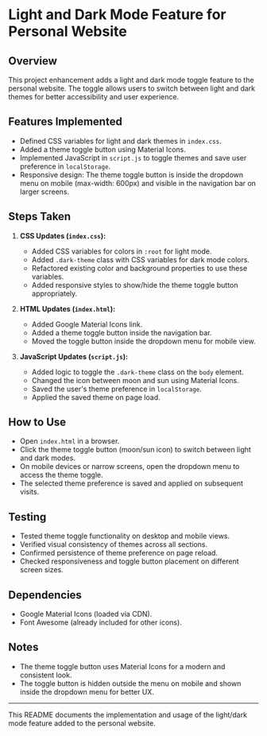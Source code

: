 # Light and Dark Mode Feature for Personal Website

## Overview
This project enhancement adds a light and dark mode toggle feature to the personal website. The toggle allows users to switch between light and dark themes for better accessibility and user experience.

## Features Implemented
- Defined CSS variables for light and dark themes in `index.css`.
- Added a theme toggle button using Material Icons.
- Implemented JavaScript in `script.js` to toggle themes and save user preference in `localStorage`.
- Responsive design: The theme toggle button is inside the dropdown menu on mobile (max-width: 600px) and visible in the navigation bar on larger screens.

## Steps Taken

1. **CSS Updates (`index.css`):**
   - Added CSS variables for colors in `:root` for light mode.
   - Added `.dark-theme` class with CSS variables for dark mode colors.
   - Refactored existing color and background properties to use these variables.
   - Added responsive styles to show/hide the theme toggle button appropriately.

2. **HTML Updates (`index.html`):**
   - Added Google Material Icons link.
   - Added a theme toggle button inside the navigation bar.
   - Moved the toggle button inside the dropdown menu for mobile view.

3. **JavaScript Updates (`script.js`):**
   - Added logic to toggle the `.dark-theme` class on the `body` element.
   - Changed the icon between moon and sun using Material Icons.
   - Saved the user's theme preference in `localStorage`.
   - Applied the saved theme on page load.

## How to Use
- Open `index.html` in a browser.
- Click the theme toggle button (moon/sun icon) to switch between light and dark modes.
- On mobile devices or narrow screens, open the dropdown menu to access the theme toggle.
- The selected theme preference is saved and applied on subsequent visits.

## Testing
- Tested theme toggle functionality on desktop and mobile views.
- Verified visual consistency of themes across all sections.
- Confirmed persistence of theme preference on page reload.
- Checked responsiveness and toggle button placement on different screen sizes.

## Dependencies
- Google Material Icons (loaded via CDN).
- Font Awesome (already included for other icons).

## Notes
- The theme toggle button uses Material Icons for a modern and consistent look.
- The toggle button is hidden outside the menu on mobile and shown inside the dropdown menu for better UX.

---

This README documents the implementation and usage of the light/dark mode feature added to the personal website.

